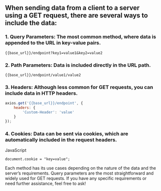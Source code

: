 ## When sending data from a client to a server using a GET request, there are several ways to include the data:

### 1. Query Parameters: The most common method, where data is appended to the URL in key-value pairs.
```{{base_url}}/endpoint?key1=value1&key2=value2 ```

### 2. Path Parameters: Data is included directly in the URL path.
``` {{base_url}}/endpoint/value1/value2 ```

### 3. Headers: Although less common for GET requests, you can include data in HTTP headers.
``` JavaScript
axios.get('{{base_url}}/endpoint', {
    headers: {
        'Custom-Header': 'value'
    }
});
```

### 4. Cookies: Data can be sent via cookies, which are automatically included in the request headers.
JavaScript
```
document.cookie = "key=value";
```
Each method has its use cases depending on the nature of the data and the server’s requirements.
Query parameters are the most straightforward and widely used for GET requests.
If you have any specific requirements or need further assistance, feel free to ask!
